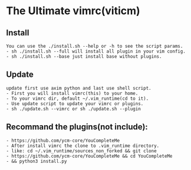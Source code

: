 # The Ultimate vimrc(viticm)
## Install
    You can use the ./install.sh --help or -h to see the script params.
    - sh ./install.sh --full will install all plugin in your vim config.
    - sh ./install.sh --base just install base without plugins.
## Update
    update first use axim python and last use shell script.
    - First you will install vimrc(this) to your home.
    - To your vimrc dir, default ~/.vim_runtime(cd to it).
    - Use update script to update your vimrc or plugins.
    - sh ./update.sh --vimrc or sh ./update.sh --plugin

## Recommand the plugins(not include):
    - https://github.com/ycm-core/YouCompleteMe
    - After install vimrc the clone to .vim_runtime directory.
    - like: cd ~/.vim_runtime/sources_non_forked && git clone 
    - https://github.com/ycm-core/YouCompleteMe && cd YouCompleteMe
    - && python3 install.py
